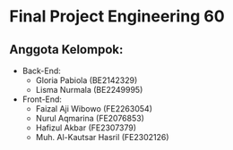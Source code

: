 # Final Project Engineering 60

## Anggota Kelompok:
* Back-End:
    - Gloria Pabiola (BE2142329)
    - Lisma Nurmala (BE2249995)
* Front-End:
    - Faizal Aji Wibowo (FE2263054)
    - Nurul Aqmarina (FE2076853)
    - Hafizul Akbar (FE2307379)
    - Muh. Al-Kautsar Hasril (FE2302126)
